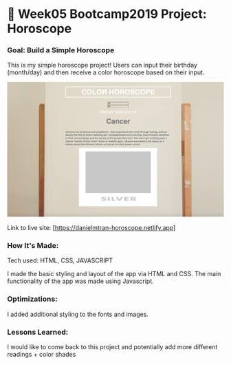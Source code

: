 # 🎰 Week05 Bootcamp2019 Project: Horoscope

### Goal: Build a Simple Horoscope

This is my simple horoscope project! Users can input their birthday (month/day) and then receive a color horoscope based on their input.

<img src="horoscope.png"></img>

Link to live site: [https://danielmtran-horoscope.netlify.app]


### How It's Made:

Tech used: HTML, CSS, JAVASCRIPT

I made the basic styling and layout of the app via HTML and CSS. The main functionality of the app was made using Javascript.


### Optimizations:

I added additional styling to the fonts and images.


### Lessons Learned:

I would like to come back to this project and potentially add more different readings + color shades 
